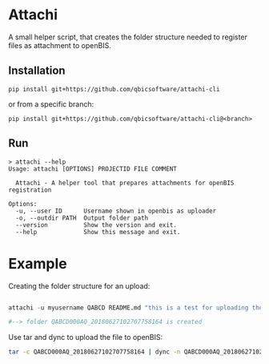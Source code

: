 # Attachi

A small helper script, that creates the folder structure needed to register files as attachment to openBIS.

## Installation

``pip install git+https://github.com/qbicsoftware/attachi-cli``

or from a specific branch:

``pip install git+https://github.com/qbicsoftware/attachi-cli@<branch>``

## Run

```pyhton
> attachi --help
Usage: attachi [OPTIONS] PROJECTID FILE COMMENT

  Attachi - A helper tool that prepares attachments for openBIS registration

Options:
  -u, --user ID      Username shown in openbis as uploader
  -o, --outdir PATH  Output folder path
  --version          Show the version and exit.
  --help             Show this message and exit.

```
# Example

Creating the folder structure for an upload:

```python

attachi -u myusername QABCD README.md "this is a test for uploading the readme file"

#--> folder QABCD000AQ_20180627102707758164 is created
```

Use tar and dync to upload the file to openBIS:

```bash
tar -c QABCD000AQ_20180627102707758164 | dync -n QABCD000AQ_20180627102707758164.tar -k untar:True data.qbic.uni-tuebingen.de
```

